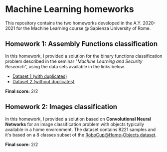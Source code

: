 # Machine Learning homeworks
This repository contains the two homeworks developed in the A.Y. 2020-2021 for the Machine Learning course @ Sapienza University of Rome.

## Homework 1: Assembly Functions classification

In this homework, I provided a solution for the binary functions classification
problem described in the seminar "_Machine Learning and Security Research_",
using the data sets available in the links below.

- [Dataset 1 (with duplicates)](https://drive.google.com/file/d/1vKT9OzJwM6gKACyElzECW49X5nFeVxad)
- [Dataset 2 (without duplicates)](https://drive.google.com/file/d/1olYSZIqHbKQQh__l222cwDj33n3h-zAk)

**Final score:** 2/2

## Homework 2: Images classification

In this homework, I provided a solution based on **Convolutional Neural Networks**
for an image classification problem with objects typically available in a home environment.
The dataset contains 8221 samples and it's based on a 8 classes subset of the
[RoboCup@Home-Objects dataset](https://sites.google.com/diag.uniroma1.it/robocupathome-objects/home).

**Final score:** 2/2
